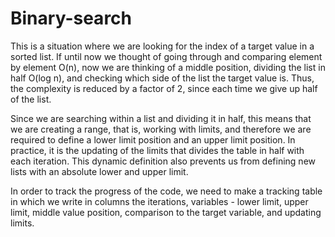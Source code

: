 # Binary-search

This is a situation where we are looking for the index of a target value in a sorted list. If until now we thought of going through and comparing element by element O(n), now we are thinking of a middle position, dividing the list in half O(log n), and checking which side of the list the target value is. Thus, the complexity is reduced by a factor of 2, since each time we give up half of the list.

Since we are searching within a list and dividing it in half, this means that we are creating a range, that is, working with limits, and therefore we are required to define a lower limit position and an upper limit position. In practice, it is the updating of the limits that divides the table in half with each iteration. This dynamic definition also prevents us from defining new lists with an absolute lower and upper limit.

In order to track the progress of the code, we need to make a tracking table in which we write in columns the iterations, variables - lower limit, upper limit, middle value position, comparison to the target variable, and updating limits.
